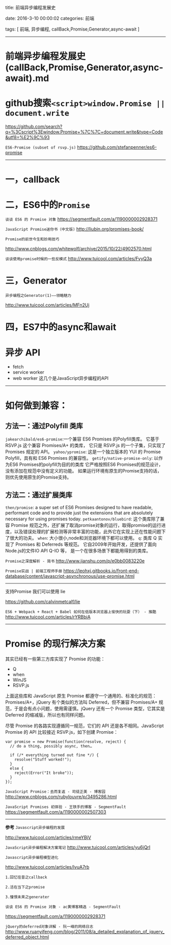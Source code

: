 title: 前端异步编程发展史

date: 2016-3-10 00:00:02
categories:   前端


tags: [ 前端, 异步编程, callBack,Promise,Generator,async-await ]


---


# 前端异步编程发展史(callBack,Promise,Generator,async-await).md



# github搜索`<script>window.Promise || document.write`


https://github.com/search?q=%3Cscript%3Ewindow.Promise+%7C%7C+document.write&type=Code&utf8=%E2%9C%93


 
`ES6-Promise (subset of rsvp.js)`
https://github.com/stefanpenner/es6-promise



---
# 一，callback



# 二，ES6中的`Promise`
`谈谈 ES6 的 Promise 对象`
https://segmentfault.com/a/1190000002928371


`JavaScript Promise迷你书（中文版)`
http://liubin.org/promises-book/


`Promise的前世今生和妙用技巧`

http://www.cnblogs.com/whitewolf/archive/2015/10/22/4902570.html


`谈谈使用promise时候的一些反模式`
http://www.tuicool.com/articles/FvyQ3a


# 三，Generator
`异步编程之Generator(1)——领略魅力`

http://www.tuicool.com/articles/MFn2Uj


# 四，ES7中的async和await


# 异步 API

- fetch
- service worker
- web worker
这几个是JavaScript异步编程的API


---
# 如何做到兼容：
## 方法一：通过Polyfill 类库
`jakearchibald/es6-promise`:一个兼容 ES6 Promises 的Polyfill类库。 它基于 RSVP.js 这个兼容 Promises/A+ 的类库， 它只是 RSVP.js 的一个子集，只实现了Promises 规定的 API。
`yahoo/ypromise`: 这是一个独立版本的 YUI 的 Promise Polyfill，具有和 ES6 Promises 的兼容性。
`getify/native-promise-only`: 以作为ES6 Promises的polyfill为目的的类库 它严格按照ES6 Promises的规范设计，没有添加在规范中没有定义的功能。 如果运行环境有原生的Promise支持的话，则优先使用原生的Promise支持。


## 方法二：通过扩展类库
`then/promise`: a super set of ES6 Promises designed to have readable, performant code and to provide just the extensions that are absolutely necessary for using promises today.
`petkaantonov/bluebird`: 这个类库除了兼容 Promise 规范之外，还扩展了取消promise对象的运行，取得promise的运行进度，以及错误处理的扩展检测等非常丰富的功能，此外它在实现上还在性能问题下了很大的功夫。
`when`: 大小很小,node和浏览器环境下都可以使用。
`q`: 类库 Q 实现了 Promises 和 Deferreds 等规范。 它自2009年开始开发，还提供了面向Node.js的文件IO API Q-IO 等， 是一个在很多场景下都能用得到的类库。
 
`Promise之深度解析 - 简书`
http://www.jianshu.com/p/e0bb0083220e


`Promise实战 | 前端工程师手册`
https://leohxj.gitbooks.io/front-end-database/content/javascript-asynchronous/use-promise.html



---
支持Promise 我们可以使用 lie

https://github.com/calvinmetcalf/lie


`ES6 + Webpack + React + Babel 如何在低版本浏览器上愉快的玩耍（下） - 推酷`
http://www.tuicool.com/articles/rYRBbiA



---

# Promise 的现行解决方案
其实已经有一些第三方库实现了 Promise 的功能：
- Q
- when
- WinJS
- RSVP.js


上面这些库和 JavaScript 原生 Promise 都遵守一个通用的、标准化的规范：Promises/A+，jQuery 有个类似的方法叫 Deferred，但不兼容 Promises/A+ 规范，于是会有点小问题，使用需谨慎。jQuery 还有一个 Promise 类型，它其实是 Deferred 的缩减版，所以也有同样问题。


尽管 Promise 的各路实现遵循同一规范，它们的 API 还是各不相同。JavaScript Promise 的 API 比较接近 RSVP.js，如下创建 Promise：
```
var promise = new Promise(function(resolve, reject) {
  // do a thing, possibly async, then…
 
  if (/* everything turned out fine */) {
    resolve("Stuff worked!");
  }
  else {
    reject(Error("It broke"));
  }
});
```
`JavaScript Promise：去而复返 - 司徒正美 - 博客园`
http://www.cnblogs.com/rubylouvre/p/3495286.html


`JavaScript Promises 初体验 - 王铁手的博客 - SegmentFault`
https://segmentfault.com/a/1190000002507303


---
**参考**
`Javascript异步编程的发展`

http://www.tuicool.com/articles/rmeYBjV


`JavaScript异步编程解决方案笔记`
http://www.tuicool.com/articles/yu6jQrI


`Javascript异步编程模型进化`

http://www.tuicool.com/articles/IvuA7rb
```
1.回忆往昔之callback

2.活在当下之promise

3.憧憬未来之generater

```


`谈谈 ES6 的 Promise 对象 - ac黄博客精选 - SegmentFault`

https://segmentfault.com/a/1190000002928371



`jQuery的deferred对象详解 - 阮一峰的网络日志`
http://www.ruanyifeng.com/blog/2011/08/a_detailed_explanation_of_jquery_deferred_object.html


<!-- more -->
